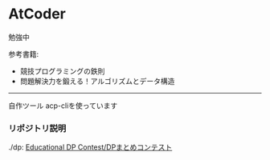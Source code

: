 # AtCoder
勉強中

参考書籍:
- 競技プログラミングの鉄則
- 問題解決力を鍛える！アルゴリズムとデータ構造

---

自作ツール acp-cliを使っています

### リポジトリ説明
./dp: [Educational DP Contest/DPまとめコンテスト](https://atcoder.jp/contests/dp)
